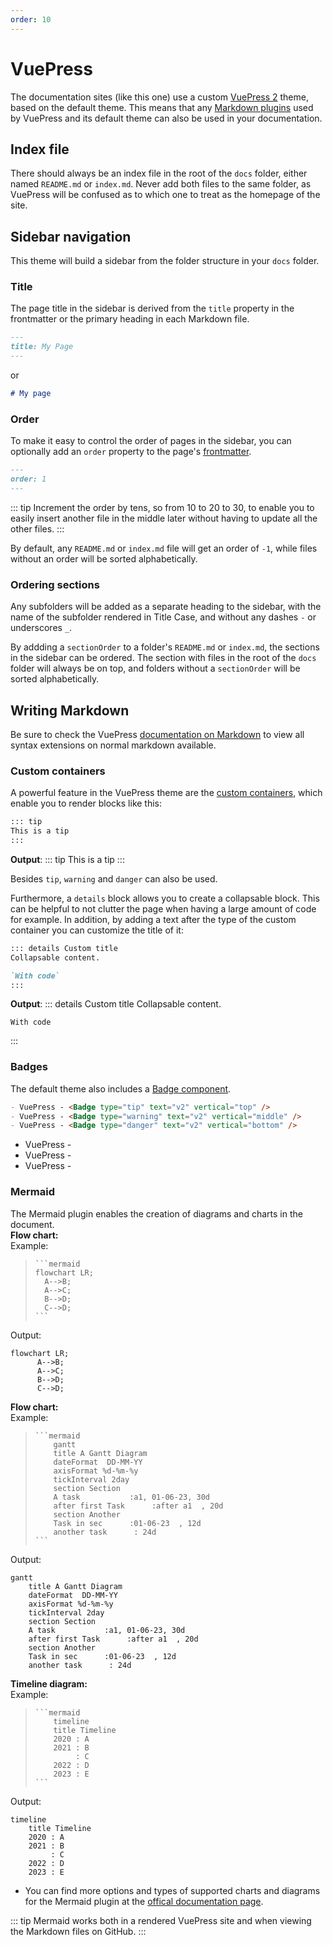 ```yaml
---
order: 10
---
```

# VuePress

The documentation sites (like this one) use a custom [VuePress 2](https://v2.vuepress.vuejs.org/guide/) theme, based on the default theme. This means that any [Markdown plugins](https://v2.vuepress.vuejs.org/guide/markdown.html) used by VuePress and its default theme can also be used in your documentation.

## Index file
There should always be an index file in the root of the `docs` folder, either named `README.md` or `index.md`. Never add both files to the same folder, as VuePress will be confused as to which one to treat as the homepage of the site.

## Sidebar navigation
This theme will build a sidebar from the folder structure in your `docs` folder.

### Title
The page title in the sidebar is derived from the `title` property in the frontmatter or the primary heading in each Markdown file.
```md
---
title: My Page
---
```
or
```md
# My page
```

### Order
To make it easy to control the order of pages in the sidebar, you can optionally add an `order` property to the page's [frontmatter](https://v2.vuepress.vuejs.org/guide/page.html#frontmatter).

```md
---
order: 1
---
```

::: tip
Increment the order by tens, so from 10 to 20 to 30, to enable you to easily insert another file in the middle later without having to update all the other files.
:::

By default, any `README.md` or `index.md` file will get an order of `-1`, while files without an order will be sorted alphabetically.

### Ordering sections
Any subfolders will be added as a separate heading to the sidebar, with the name of the subfolder rendered in Title Case, and without any dashes `-` or underscores `_`.

By addding a `sectionOrder` to a folder's `README.md` or `index.md`, the sections in the sidebar can be ordered. The section with files in the root of the `docs` folder will always be on top, and folders without a `sectionOrder` will be sorted alphabetically.

## Writing Markdown
Be sure to check the VuePress [documentation on Markdown](https://v2.vuepress.vuejs.org/guide/markdown.html) to view all syntax extensions on normal markdown available. 

### Custom containers
A powerful feature in the VuePress theme are the [custom containers](https://v2.vuepress.vuejs.org/reference/default-theme/markdown.html), which enable you to render blocks like this:

```md
::: tip
This is a tip
:::
```

**Output**:
::: tip
This is a tip
:::

Besides `tip`, `warning` and `danger` can also be used.

Furthermore, a `details` block allows you to create a collapsable block. This can be helpful to not clutter the page when having a large amount of code for example. In addition, by adding a text after the type of the custom container you can customize the title of it:

```md
::: details Custom title
Collapsable content.

`With code`
:::
```

**Output**:
::: details Custom title
Collapsable content.

```
With code
```
:::

### Badges
The default theme also includes a [Badge component](https://v2.vuepress.vuejs.org/reference/default-theme/components.html).

```md
- VuePress - <Badge type="tip" text="v2" vertical="top" />
- VuePress - <Badge type="warning" text="v2" vertical="middle" />
- VuePress - <Badge type="danger" text="v2" vertical="bottom" />
```

- VuePress - <Badge type="tip" text="v2" vertical="top" />
- VuePress - <Badge type="warning" text="v2" vertical="middle" />
- VuePress - <Badge type="danger" text="v2" vertical="bottom" />

### Mermaid
The Mermaid plugin enables the creation of diagrams and charts in the document.  
**Flow chart:**  
Example:
<blockquote>  

    ```mermaid
    flowchart LR;
      A-->B;
      A-->C;
      B-->D;
      C-->D;
    ```
</blockquote>   

Output:
```mermaid
flowchart LR;
      A-->B;
      A-->C;
      B-->D;
      C-->D;
```

**Flow chart:**  
Example:  
<blockquote>  

    ```mermaid  
        gantt  
        title A Gantt Diagram  
        dateFormat  DD-MM-YY  
        axisFormat %d-%m-%y  
        tickInterval 2day  
        section Section  
        A task           :a1, 01-06-23, 30d  
        after first Task      :after a1  , 20d  
        section Another  
        Task in sec      :01-06-23  , 12d  
        another task      : 24d  
    ```  
</blockquote>

Output:
```mermaid
gantt
    title A Gantt Diagram
    dateFormat  DD-MM-YY
    axisFormat %d-%m-%y
    tickInterval 2day
    section Section
    A task           :a1, 01-06-23, 30d
    after first Task      :after a1  , 20d
    section Another
    Task in sec      :01-06-23  , 12d
    another task      : 24d
```  

**Timeline diagram:**  
Example:
<blockquote>  

    ```mermaid  
        timeline
        title Timeline
        2020 : A
        2021 : B
             : C
        2022 : D
        2023 : E
    ```
</blockquote>    

Output:
```mermaid
timeline
    title Timeline
    2020 : A
    2021 : B
         : C
    2022 : D
    2023 : E
```


- You can find more options and types of supported charts and diagrams for the Mermaid plugin at the [offical documentation page](https://mermaid.js.org/intro/).

::: tip
Mermaid works both in a rendered VuePress site and when viewing the Markdown files on GitHub.
:::